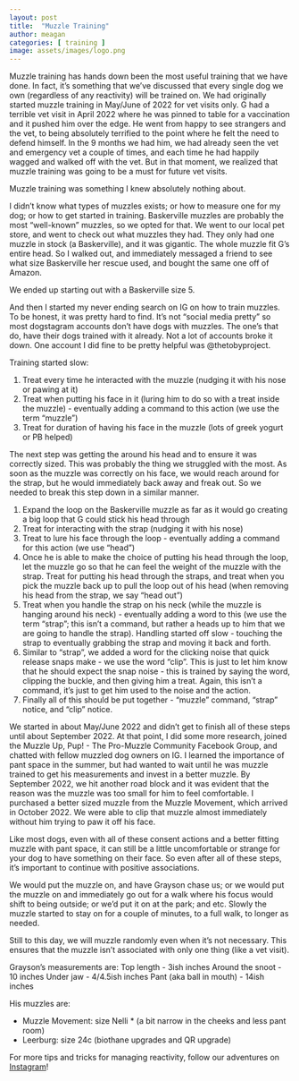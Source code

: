 ```yaml
---
layout: post
title:  "Muzzle Training"
author: meagan
categories: [ training ]
image: assets/images/logo.png
---
```


Muzzle training has hands down been the most useful training that we have done. In fact, it’s something that we’ve discussed that every single dog we own (regardless of any reactivity) will be trained on. We had originally started muzzle training in May/June of 2022 for vet visits only. G had a terrible vet visit in April 2022 where he was pinned to table for a vaccination and it pushed him over the edge. He went from happy to see strangers and the vet, to being absolutely terrified to the point where he felt the need to defend himself. In the 9 months we had him, we had already seen the vet and emergency vet a couple of times, and each time he had happily wagged and walked off with the vet. But in that moment, we realized that muzzle training was going to be a must for future vet visits.

Muzzle training was something I knew absolutely nothing about. 

I didn’t know what types of muzzles exists; or how to measure one for my dog; or how to get started in training. Baskerville muzzles are probably the most “well-known” muzzles, so we opted for that. We went to our local pet store, and went to check out what muzzles they had. They only had one muzzle in stock (a Baskerville), and it was gigantic. The whole muzzle fit G’s entire head. So I walked out, and immediately messaged a friend to see what size Baskerville her rescue used, and bought the same one off of Amazon. 

We ended up starting out with a Baskerville size 5. 

And then I started my never ending search on IG on how to train muzzles. To be honest, it was pretty hard to find. It’s not “social media pretty” so most dogstagram accounts don’t have dogs with muzzles. The one’s that do, have their dogs trained with it already. Not a lot of accounts broke it down. One account I did fine to be pretty helpful was @thetobyproject.

Training started slow:
1. Treat every time he interacted with the muzzle (nudging it with his nose or pawing at it)
2. Treat when putting his face in it (luring him to do so with a treat inside the muzzle) - eventually adding a command to this action (we use the term “muzzle”)
3. Treat for duration of having his face in the muzzle (lots of greek yogurt or PB helped)

The next step was getting the around his head and to ensure it was correctly sized. This was probably the thing we struggled with the most. As soon as the muzzle was correctly on his face, we would reach around for the strap, but he would immediately back away and freak out. So we needed to break this step down in a similar manner.

1. Expand the loop on the Baskerville muzzle as far as it would go creating a big loop that G could stick his head through
2. Treat for interacting with the strap (nudging it with his nose)
3. Treat to lure his face through the loop - eventually adding a command for this action (we use “head”)
4. Once he is able to make the choice of putting his head through the loop, let the muzzle go so that he can feel the weight of the muzzle with the strap. Treat for putting his head through the straps, and treat when you pick the muzzle back up to pull the loop out of his head (when removing his head from the strap, we say “head out”)
5. Treat when you handle the strap on his neck (while the muzzle is hanging around his neck) - eventually adding a word to this (we use the term “strap”; this isn’t a command, but rather a heads up to him that we are going to handle the strap). Handling started off slow - touching the strap to eventually grabbing the strap and moving it back and forth. 
6. Similar to “strap”, we added a word for the clicking noise that quick release snaps make - we use the word “clip”. This is just to let him know that he should expect the snap noise - this is trained by saying the word, clipping the buckle, and then giving him a treat. Again, this isn’t a command, it’s just to get him used to the noise and the action. 
7. Finally all of this should be put together - “muzzle” command, “strap” notice, and “clip” notice.

We started in about May/June 2022 and didn’t get to finish all of these steps until about September 2022. At that point, I did some more research, joined the Muzzle Up, Pup! - The Pro-Muzzle Community Facebook Group, and chatted with fellow muzzled dog owners on IG. I learned the importance of pant space in the summer, but had wanted to wait until he was muzzle trained to get his measurements and invest in a better muzzle. By September 2022, we hit another road block and it was evident that the reason was the muzzle was too small for him to feel comfortable. I purchased a better sized muzzle from the Muzzle Movement, which arrived in October 2022. We were able to clip that muzzle almost immediately without him trying to paw it off his face. 

Like most dogs, even with all of these consent actions and a better fitting muzzle with pant space, it can still be a little uncomfortable or strange for your dog to have something on their face. So even after all of these steps, it’s important to continue with positive associations. 

We would put the muzzle on, and have Grayson chase us; or we would put the muzzle on and immediately go out for a walk where his focus would shift to being outside; or we’d put it on at the park; and etc. Slowly the muzzle started to stay on for a couple of minutes, to a full walk, to longer as needed.

Still to this day, we will muzzle randomly even when it’s not necessary. This ensures that the muzzle isn’t associated with only one thing (like a vet visit). 



Grayson’s measurements are:
Top length - 3ish inches
Around the snoot - 10 inches
Under jaw - 4/4.5ish inches
Pant (aka ball in mouth) - 14ish inches

His muzzles are:
- Muzzle Movement: size Nelli * (a bit narrow in the cheeks and less pant room)
- Leerburg: size 24c (biothane upgrades and QR upgrade)

For more tips and tricks for managing reactivity, follow our adventures on [Instagram](https://instagram.com/graysonthefosterfail)!